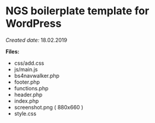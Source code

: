 # NGS boilerplate template for WordPress
*Created date:* 18.02.2019

**Files:**
- css/add.css
- js/main.js
- bs4navwalker.php
- footer.php
- functions.php
- header.php
- index.php
- screenshot.png ( 880x660 )
- style.css